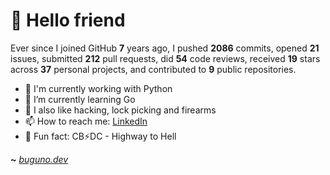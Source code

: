 # 🤖 Hello friend

Ever since I joined GitHub **7** years ago, I pushed **2086** commits, opened **21** issues, submitted **212** pull requests, did **54** code reviews, received **19** stars across **37** personal projects, and contributed to **9** public repositories.

- 🐍 I'm currently working with Python
- 🌱 I’m currently learning Go
- 🔭 I also like hacking, lock picking and firearms
- 📫 How to reach me: [LinkedIn](https://www.linkedin.com/in/brunodesouzabezerra/)
- 🤡 Fun fact: CB⚡DC - Highway to Hell

**~** [_buguno.dev_](https://buguno.dev)
